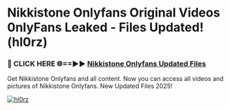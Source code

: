 # Nikkistone Onlyfans Original Videos 0nlyFans Leaked - Files Updated! (hl0rz)

<h3>🔴 CLICK HERE 🌐==►► <a href="https://tinyurl.com/2jnfzry5" rel="nofollow">Nikkistone Onlyfans Updated Files</a></h3>

Get Nikkistone Onlyfans and all content. Now you can access all videos and pictures of Nikkistone Onlyfans. New Updated Files 2025!

[![hl0rz](https://i.imgur.com/GyGTBgg.gif)](https://tinyurl.com/2jnfzry5)
